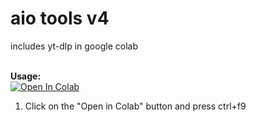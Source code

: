 # aio tools v4
includes yt-dlp in google colab

<br><b>Usage:</b>
<br>
<a href="https://colab.research.google.com/github/tf99921/AIO/blob/main/AIO_v4_1_compiled_by_jga_143.ipynb" target="_parent\"><img src="https://colab.research.google.com/assets/colab-badge.svg" alt="Open In Colab"/></a>
1. Click on the "Open in Colab" button and press ctrl+f9
